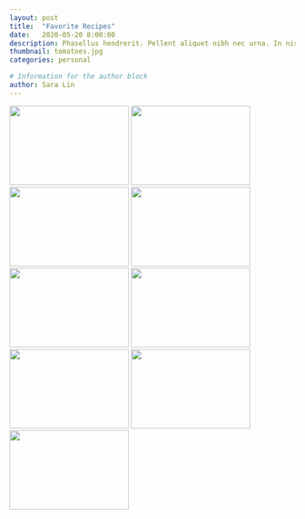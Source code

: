 ```yaml
---
layout: post
title:  "Favorite Recipes"
date:   2020-05-20 8:00:00
description: Phasellus hendrerit. Pellent aliquet nibh nec urna. In nis aliquet vel, dapibus id,mattis.
thumbnail: tomatoes.jpg
categories: personal

# Information for the author block
author: Sara Lin
---
```


<div class="imageRow">
        <a href="{{ site.baseurl }}/assets/img/taco.jpg" style="color: transparent" data-fancybox="images" data-caption="<b>Cajun Fish Tacos</b> <br/> Bake 2 lbs white fish covered in cajun seasoning at 425°F for 15 mins <br/> Sauce: mix tartar sauce w/ cilantro, lime, & 1 avocado <br/> Summer Slaw: toss shredded red cabbage & carrots w/ lime & cilantro <br/> Serve with blackened corn tortillas <br/><br/> <a href='https://www.foodiecrush.com/blackened-fish-tacos-with-creamy-avocado-sauce/' target='_blank' style='color: #FF8F00'>See full recipe here.</a>">
	    <img src="{{ site.baseurl }}/assets/img/taco-crop.jpg" id="myImg" style="width:100%; max-width:15em; height:10em" alt="Cajun Fish Tacos"/>
    </a>
    <a href="{{ site.baseurl }}/assets/img/onigiri.jpg" style="color: transparent" data-fancybox="images" data-caption="<b>Spicy Tuna Onigiri</b> <br/> 1 &frac12 cups short grain rice <br/> 1 can of tuna <br/> 1 &frac12 Tbsp mayonnaise <br/> 1 tsp sriracha hot sauce <br/> &frac12 tsp rice vinegar <br/> Fresh scallions <br/><br/> Nori seaweed, rice seasoning, sesame seeds <br/> <a href='https://www.abeautifulplate.com/spicy-tuna-onigiri/' target='_blank' style='color: #FF8F00'>See full recipe here.</a>">
	    <img src="{{ site.baseurl }}/assets/img/onigiri.jpg" id="myImg" style="width:100%; max-width:15em; height:10em" alt="Spicy Tuna Onigiri"/>
    </a>
    <a href="{{ site.baseurl }}/assets/img/potato.jpg" style="color: transparent" data-fancybox="images" data-caption="<b>Hasselback Potatoes</b> <br/> 6 russet potatoes <br/> Sliced cheddar cheese <br/> &frac14 cup olive oil <br/> &frac14 cup melted butter <br/> 4 slices crumbled bacon <br/> ⅓ cup sour cream <br/> Fresh scallions for garnish <br/><br/> <a href='https://www.dinneratthezoo.com/hasselback-potatoes-recipe/' target='_blank' style='color: #FF8F00'>See full recipe here.</a>">
	    <img src="{{ site.baseurl }}/assets/img/potato-crop.jpg" id="myImg" style="width:100%; max-width:15em; height:10em" alt="Hasselback Potatoes"/>
    </a>
    <a  href="{{ site.baseurl }}/assets/img/buffalo.jpg" style="color: transparent" data-fancybox="images" data-caption="<b>Cheesy Buffalo Chicken Ranch Bread</b><br/> 1 loaf of crusty bread (ex. sourdough) <br/> 1 &frac12 cups shredded chicken <br/> &frac14 cup fresh parsley & chives <br/> 2 cloves minced garlic <br/> 1 &frac12 cups shredded cheddar cheese <br/> &frac12 cup crumbled blue cheese <br/> 6 oz cream cheese <br/> &frac12 cup buffalo sauce <br/> &frac14 cup homemade pickled jalepeño ranch dressing  (make extra sauce for dipping!) <br/><br/> <a href='https://www.halfbakedharvest.com/buffalo-ranch-chicken-pull-apart-bread/' target='_blank' style='color: #FF8F00'>See full recipe here.</a>">
	    <img src="{{ site.baseurl }}/assets/img/buffalo-crop.jpg" id="myImg" style="width:100%; max-width:15em; height:10em" alt="Cheesy Buffalo Chicken Ranch Bread"/>
    </a>
    <a href="{{ site.baseurl }}/assets/img/rameneggs.jpg" style="color: transparent" data-fancybox="images" data-caption="<b>Ajitsuke Tamago (Ramen Eggs)</b><br/> 12 eggs <br/> 1 cup water <br/> &frac12 cup soy sauce <br/> &frac12 cup sake <br/> &frac12 cup mirin (or broth) <br/> &frac14 cup sugar <br/><br/> <a href='https://www.closetcooking.com/ajitsuke-tamago-ramen-eggs/' target='_blank' style='color: #FF8F00'>See full recipe here.</a>">
	    <img src="{{ site.baseurl }}/assets/img/rameneggs.jpg" id="myImg" style="width:100%; max-width:15em; height:10em" alt="Delicious Ramen Eggs"/>
    </a>
        <a  href="{{ site.baseurl }}/assets/img/eggplant.jpg" style="color: transparent" data-fancybox="images" data-caption="<b>Eggplant Pizza</b><br/> 2 large eggplants <br/> Provolone or mozzarella cheese <br/> 3 - 4 oz cherry tomatoes <br/> Fresh spinach and basil <br/><br/> <a href='https://www.eatgood4life.com/eggplant-pizza/' target='_blank' style='color: #FF8F00'>See similar recipe here.</a>">
	    <img src="{{ site.baseurl }}/assets/img/eggplant.jpg" id="myImg" style="width:100%; max-width:15em; height:10em" alt="Mini Eggplant Pizzas"/>
    </a>
    <!-- <a href="{{ site.baseurl }}/assets/img/funfetti.jpg" style="color: transparent" data-fancybox="images" data-caption="<b>Funfetti Cookies</b><br/> 1 box funfetti cake mix <br/> ⅓ cup oil <br/> 2 eggs <br/> Shape and flatten cookies <br/> Bake at 375° for 8 minutes <br/> Decorate with funfetti icing if desired <br/><br/> <a href='https://www.pillsbury.com/recipes/funfetti-cookies/3bd6c62e-7f45-46e9-8067-e72cf500c45c' target='_blank' style='color: #FF8F00'>See full recipe here.</a>">
	    <img src="{{ site.baseurl }}/assets/img/funfetti.jpg" id="myImg" style="width:100%; max-width:15em; height:10em" alt="Funfetti Cookies"/>
    </a> -->
    <a href="{{ site.baseurl }}/assets/img/hummus.jpg" style="color: transparent" data-fancybox="images" data-caption="<b>White Bean Hummus</b><br/> 1 can of white beans (navy or cannellini) <br/> 3 cloves of garlic, scraped <br/> ⅓ cup olive oil <br/> ⅓ cup tahini <br/> Blend & enjoy! <br/><br/> <i>Pictured Toppings:</i> <br/> Pine nuts, Parsley, Paprika <br/> <a href='https://blog.myfitnesspal.com/watch/4-ingredient-white-bean-hummus/' target='_blank' style='color: #FF8F00'>See full recipe here.</a>">
	    <img src="{{ site.baseurl }}/assets/img/hummus.jpg" id="myImg" style="width:100%; max-width:15em; height:10em" alt="White Bean Hummus"/>
    </a>
    <a href="{{ site.baseurl }}/assets/img/spongecake.jpg" style="color: transparent" data-fancybox="images" data-caption="<b>Asian Style Spongecake</b><br/> 5 eggs, separated <br/> 90g powdered sugar <br/> 60g cake flour <br/> 15g corn flour <br/> 60g melted butter <br/><br/> Parchment paper <br/> Popover pan or tall muffin cups <br/> <a href='https://rasamalaysia.com/paper-wrapped-mini-sponge-cake-recipe/' target='_blank' style='color: #FF8F00'>See full recipe here.</a>">
	    <img src="{{ site.baseurl }}/assets/img/spongecake.jpg" id="myImg" style="width:100%; max-width:15em; height:10em" alt="Asian Style Spongecake"/>
    </a>
    <a href="{{ site.baseurl }}/assets/img/bananabread.jpg" style="color: transparent" data-fancybox="images" data-caption="<b>The BEST Banana Bread</b><br/> 2 browned bananas, overripe <br/> &frac12 cup butter, melted <br/> &frac12 cup white sugar & &frac12 cup brown sugar <br/> 2 eggs <br/> 1 tsp vanilla extract <br/> 1 &frac12 cups all-purpose flour <br/> 1 tsp baking soda <br/> &frac12 tsp salt <br/> &frac12 cup sour cream <br/><br/> Bake at 350°F for 60 minutes <br/> <a href='https://www.allrecipes.com/recipe/17066/janets-rich-banana-bread/' target='_blank' style='color: #FF8F00'>See original recipe here.</a>">
	    <img src="{{ site.baseurl }}/assets/img/bananabread.jpg" id="myImg" style="width:100%; max-width:15em; height:10em" alt="Banana Bread"/>
    </a>
</div>
